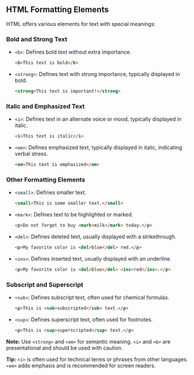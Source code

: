 ## HTML Formatting Elements

HTML offers various elements for text with special meanings:

### Bold and Strong Text

- `<b>`: Defines bold text without extra importance.
  ```html
  <b>This text is bold</b>
  ```

- `<strong>`: Defines text with strong importance, typically displayed in bold.
  ```html
  <strong>This text is important!</strong>
  ```

### Italic and Emphasized Text

- `<i>`: Defines text in an alternate voice or mood, typically displayed in italic.
  ```html
  <i>This text is italic</i>
  ```

- `<em>`: Defines emphasized text, typically displayed in italic, indicating verbal stress.
  ```html
  <em>This text is emphasized</em>
  ```

### Other Formatting Elements

- `<small>`: Defines smaller text.
  ```html
  <small>This is some smaller text.</small>
  ```

- `<mark>`: Defines text to be highlighted or marked.
  ```html
  <p>Do not forget to buy <mark>milk</mark> today.</p>
  ```

- `<del>`: Defines deleted text, usually displayed with a strikethrough.
  ```html
  <p>My favorite color is <del>blue</del> red.</p>
  ```

- `<ins>`: Defines inserted text, usually displayed with an underline.
  ```html
  <p>My favorite color is <del>blue</del> <ins>red</ins>.</p>
  ```

### Subscript and Superscript

- `<sub>`: Defines subscript text, often used for chemical formulas.
  ```html
  <p>This is <sub>subscripted</sub> text.</p>
  ```

- `<sup>`: Defines superscript text, often used for footnotes.
  ```html
  <p>This is <sup>superscripted</sup> text.</p>
  ```

**Note:** Use `<strong>` and `<em>` for semantic meaning. `<i>` and `<b>` are presentational and should be used with caution.

**Tip:** `<i>` is often used for technical terms or phrases from other languages. `<em>` adds emphasis and is recommended for screen readers.